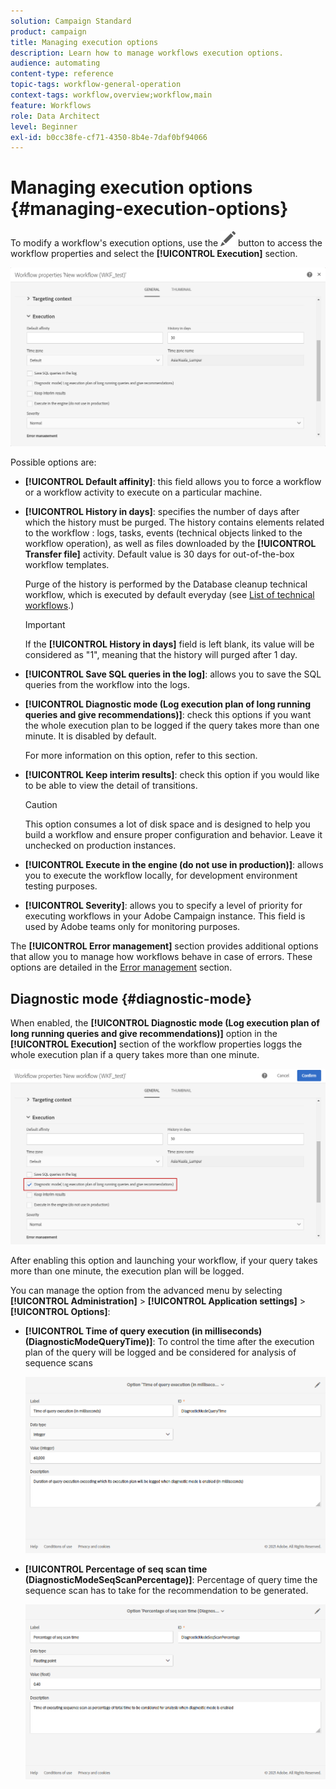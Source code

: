 ```yaml
---
solution: Campaign Standard
product: campaign
title: Managing execution options
description: Learn how to manage workflows execution options.
audience: automating
content-type: reference
topic-tags: workflow-general-operation
context-tags: workflow,overview;workflow,main
feature: Workflows
role: Data Architect
level: Beginner
exl-id: b0cc38fe-cf71-4350-8b4e-7daf0bf94066
---
```

# Managing execution options {#managing-execution-options}

To modify a workflow's execution options, use the ![](assets/edit_darkgrey-24px.png) button to access the workflow properties and select the **[!UICONTROL Execution]** section.

![](assets/wkf_execution_6.png)

Possible options are:

* **[!UICONTROL Default affinity]**: this field allows you to force a workflow or a workflow activity to execute on a particular machine.

* **[!UICONTROL History in days]**: specifies the number of days after which the history must be purged. The history contains elements related to the workflow : logs, tasks, events (technical objects linked to the workflow operation), as well as files downloaded by the **[!UICONTROL Transfer file]** activity. Default value is 30 days for out-of-the-box workflow templates.

  Purge of the history is performed by the Database cleanup technical workflow, which is executed by default everyday (see [List of technical workflows](../../administration/using/technical-workflows.md).)

  >[!IMPORTANT]
  >
  >If the **[!UICONTROL History in days]** field is left blank, its value will be considered as "1", meaning that the history will purged after 1 day.

* **[!UICONTROL Save SQL queries in the log]**: allows you to save the SQL queries from the workflow into the logs.

* **[!UICONTROL Diagnostic mode (Log execution plan of long running queries and give recommendations)]**: check this options if you want the whole execution plan to be logged if the query takes more than one minute. It is disabled by default. 

  For more information on this option, refer to this section. 

* **[!UICONTROL Keep interim results]**: check this option if you would like to be able to view the detail of transitions.
  
  >[!CAUTION]
  >
  >This option consumes a lot of disk space and is designed to help you build a workflow and ensure proper configuration and behavior. Leave it unchecked on production instances.

* **[!UICONTROL Execute in the engine (do not use in production)]**: allows you to execute the workflow locally, for development environment testing purposes.

* **[!UICONTROL Severity]**: allows you to specify a level of priority for executing workflows in your Adobe Campaign instance. This field is used by Adobe teams only for monitoring purposes.

The **[!UICONTROL Error management]** section provides additional options that allow you to manage how workflows behave in case of errors. These options are detailed in the [Error management](../../automating/using/monitoring-workflow-execution.md#error-management) section.

## Diagnostic mode {#diagnostic-mode}

When enabled, the **[!UICONTROL Diagnostic mode (Log execution plan of long running queries and give recommendations)]** option in the **[!UICONTROL Execution]** section of the workflow properties loggs the whole execution plan if a query takes more than one minute.

![](assets/wkf_diagnostic.png)

After enabling this option and launching your workflow, if your query takes more than one minute, the execution plan will be logged.

You can manage the option from the advanced menu by selecting **[!UICONTROL Administration]** > **[!UICONTROL Application settings]** > **[!UICONTROL Options]**:

 * **[!UICONTROL Time of query execution (in milliseconds)(DiagnosticModeQueryTime)]**: To control the time after the execution plan of the query will be logged and be considered for analysis of sequence scans

    ![](assets/wkf_diagnostic_2.png)

 * **[!UICONTROL Percentage of seq scan time (DiagnosticModeSeqScanPercentage)]**: Percentage of query time the sequence scan has to take for the recommendation to be generated.

      ![](assets/wkf_diagnostic_3.png)
